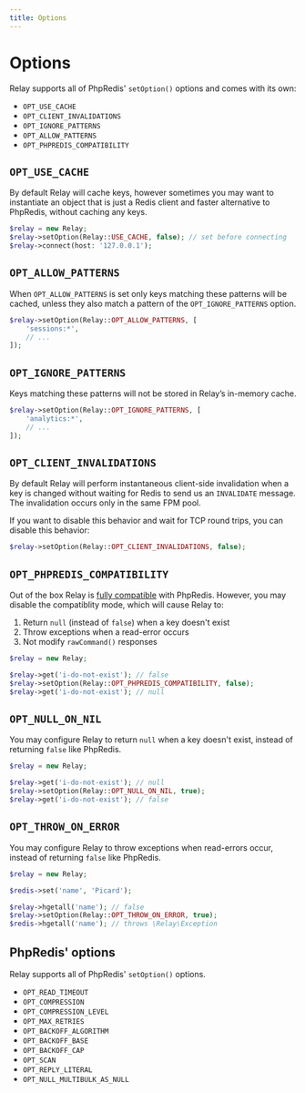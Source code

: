 ```yaml
---
title: Options
---
```


# Options

Relay supports all of PhpRedis' `setOption()` options and comes with its own:

- `OPT_USE_CACHE`
- `OPT_CLIENT_INVALIDATIONS`
- `OPT_IGNORE_PATTERNS`
- `OPT_ALLOW_PATTERNS`
- `OPT_PHPREDIS_COMPATIBILITY`

## `OPT_USE_CACHE`

By default Relay will cache keys, however sometimes you may want to instantiate an object that is just a Redis client and faster alternative to PhpRedis, without caching any keys.

```php
$relay = new Relay;
$relay->setOption(Relay::USE_CACHE, false); // set before connecting
$relay->connect(host: '127.0.0.1');
```

## `OPT_ALLOW_PATTERNS`

When `OPT_ALLOW_PATTERNS` is set only keys matching these patterns will be cached, unless they also match a pattern of the `OPT_IGNORE_PATTERNS` option.

```php
$relay->setOption(Relay::OPT_ALLOW_PATTERNS, [
    'sessions:*',
    // ...
]);
```

## `OPT_IGNORE_PATTERNS`

Keys matching these patterns will not be stored in Relay’s in-memory cache.

```php
$relay->setOption(Relay::OPT_IGNORE_PATTERNS, [
    'analytics:*',
    // ...
]);
```

## `OPT_CLIENT_INVALIDATIONS`

By default Relay will perform instantaneous client-side invalidation when a key is changed without waiting for Redis to send us an `INVALIDATE` message. The invalidation occurs only in the same FPM pool.

If you want to disable this behavior and wait for TCP round trips, you can disable this behavior:

```php
$relay->setOption(Relay::OPT_CLIENT_INVALIDATIONS, false);
```

## `OPT_PHPREDIS_COMPATIBILITY`

Out of the box Relay is [fully compatible](/docs/1.x/compatibility) with PhpRedis.
However, you may disable the compatiblity mode, which will cause Relay to:

1. Return `null` (instead of `false`) when a key doesn't exist
2. Throw exceptions when a read-error occurs
3. Not modify `rawCommand()` responses

```php
$relay = new Relay;

$relay->get('i-do-not-exist'); // false
$relay->setOption(Relay::OPT_PHPREDIS_COMPATIBILITY, false);
$relay->get('i-do-not-exist'); // null
```

## `OPT_NULL_ON_NIL`

You may configure Relay to return `null` when a key doesn't exist, instead of returning `false` like PhpRedis.

```php
$relay = new Relay;

$relay->get('i-do-not-exist'); // null
$relay->setOption(Relay::OPT_NULL_ON_NIL, true);
$relay->get('i-do-not-exist'); // false
```

## `OPT_THROW_ON_ERROR`

You may configure Relay to throw exceptions when read-errors occur, instead of returning `false` like PhpRedis.

```php
$relay = new Relay;

$redis->set('name', 'Picard');

$relay->hgetall('name'); // false
$relay->setOption(Relay::OPT_THROW_ON_ERROR, true);
$redis->hgetall('name'); // throws \Relay\Exception
```

## PhpRedis' options

Relay supports all of PhpRedis' `setOption()` options.

- `OPT_READ_TIMEOUT`
- `OPT_COMPRESSION`
- `OPT_COMPRESSION_LEVEL`
- `OPT_MAX_RETRIES`
- `OPT_BACKOFF_ALGORITHM`
- `OPT_BACKOFF_BASE`
- `OPT_BACKOFF_CAP`
- `OPT_SCAN`
- `OPT_REPLY_LITERAL`
- `OPT_NULL_MULTIBULK_AS_NULL`
